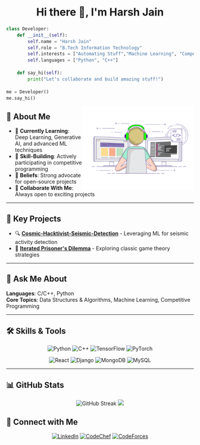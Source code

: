 <h1 align="center">Hi there 👋, I'm Harsh Jain</h1>

```python
class Developer:
    def __init__(self):
        self.name = "Harsh Jain"
        self.role = "B.Tech Information Technology"
        self.interests = ["Automating Stuff","Machine Learning", "Competitive Programming"]
        self.languages = ["Python", "C++"]
        
    def say_hi(self):
        print("Let's collaborate and build amazing stuff!")

me = Developer()
me.say_hi()
```
<img align="right" alt="Coding" width="300" src="https://github.com/Dark-Knight499/Dark-Knight499/blob/main/readme_gif.gif">

## 🚀 About Me


- 🌱 **Currently Learning**: Deep Learning, Generative AI, and advanced ML techniques
- 🔭 **Skill-Building**: Actively participating in competitive programming
- 🎯 **Beliefs**: Strong advocate for open-source projects
- 🤝 **Collaborate With Me**: Always open to exciting projects

---
## 🧩 Key Projects

- 🔍 **[Cosmic-Hacktivist-Seismic-Detection](https://github.com/Dark-Knight499/Cosmic-Hacktivist-Seismic-Detection)** - Leveraging ML for seismic activity detection
- 🤖 **[Iterated Prisoner's Dilemma](https://github.com/Dark-Knight499/Iterated-Prisoner-s-Dilemma-)** - Exploring classic game theory strategies

---

## 💬 Ask Me About

**Languages**: C/C++, Python  
**Core Topics**: Data Structures & Algorithms, Machine Learning, Competitive Programming  

---

## 🛠️ Skills & Tools
<div align="center">
  
  ![Python](https://img.shields.io/badge/python-%23686DE0.svg?style=for-the-badge&logo=python&logoColor=white)
  ![C++](https://img.shields.io/badge/c++-%23686DE0.svg?style=for-the-badge&logo=c%2B%2B&logoColor=white)
  ![TensorFlow](https://img.shields.io/badge/TensorFlow-%23686DE0.svg?style=for-the-badge&logo=TensorFlow&logoColor=white)
  ![PyTorch](https://img.shields.io/badge/PyTorch-%23686DE0.svg?style=for-the-badge&logo=PyTorch&logoColor=white)
  
  ![React](https://img.shields.io/badge/react-%23686DE0.svg?style=for-the-badge&logo=react&logoColor=white)
  ![Django](https://img.shields.io/badge/django-%23686DE0.svg?style=for-the-badge&logo=django&logoColor=white)
  ![MongoDB](https://img.shields.io/badge/MongoDB-%23686DE0.svg?style=for-the-badge&logo=mongodb&logoColor=white)
  ![MySQL](https://img.shields.io/badge/mysql-%23686DE0.svg?style=for-the-badge&logo=mysql&logoColor=white)
</div>

---

## 📊 GitHub Stats

<div align="center">
  <img src="https://github-readme-streak-stats.herokuapp.com/?user=Dark-Knight499&theme=tokyonight&hide_border=true" alt="GitHub Streak" width="49%" />
  <img src="https://github-readme-stats.vercel.app/api?username=Dark-Knight499&show_icons=true&theme=tokyonight&hide_border=true" width="49%" />
</div>

## 🤝 Connect with Me

<div align="center">
  
[![LinkedIn](https://img.shields.io/badge/LinkedIn-%23686DE0.svg?style=for-the-badge&logo=linkedin&logoColor=white)](https://linkedin.com/in/harsh-jain-82243128b)
[![CodeChef](https://img.shields.io/badge/CodeChef-%23686DE0.svg?style=for-the-badge&logo=codechef&logoColor=white)](https://www.codechef.com/users/darkknight_03)
[![CodeForces](https://img.shields.io/badge/Codeforces-%23686DE0.svg?style=for-the-badge&logo=Codeforces&logoColor=white)](https://codeforces.com/profile/harshrajivjain10)
  
</div>
